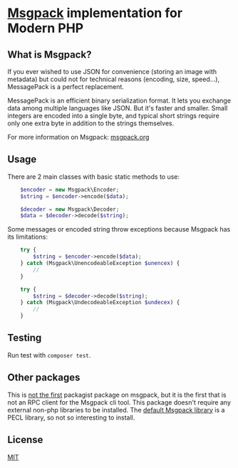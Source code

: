 # [Msgpack](http://msgpack.org/) implementation for Modern PHP

## What is Msgpack?

If you ever wished to use JSON for convenience (storing an image with metadata)
but could not for technical reasons (encoding, size, speed...), MessagePack is a perfect replacement.

MessagePack is an efficient binary serialization format.
It lets you exchange data among multiple languages like JSON.
But it's faster and smaller.
Small integers are encoded into a single byte,
and typical short strings require only one extra byte in addition to the strings themselves.

For more information on Msgpack: [msgpack.org](http://msgpack.org/)

## Usage

There are 2 main classes with basic static methods to use:

```php
    $encoder = new Msgpack\Encoder;
    $string = $encoder->encode($data);

    $decoder = new Msgpack\Decoder;
    $data = $decoder->decode($string);
```

Some messages or encoded string throw exceptions because Msgpack has its limitations:

```php
    try {
        $string = $encoder->encode($data);
    } catch (Msgpack\UnencodeableException $unencex) {
        //
    }
```

```php
    try {
        $string = $decoder->decode($string);
    } catch (Msgpack\UndecodeableException $undecex) {
        //
    }
```

## Testing

Run test with `composer test`.

## Other packages

This is [not the first](https://packagist.org/search/?q=msgpack) packagist package on msgpack,
but it is the first that is not an RPC client for the Msgpack cli tool. This package doesn't require
any external non-php libraries to be installed. The [default Msgpack library](https://github.com/msgpack/msgpack-php)
is a PECL library, so not so interesting to install.

## License

[MIT](license)
